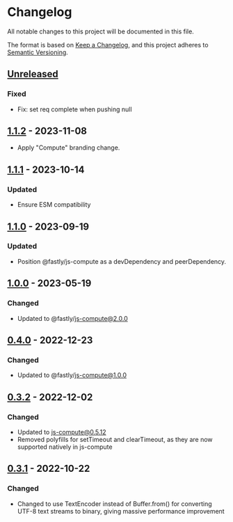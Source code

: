 # Changelog

All notable changes to this project will be documented in this file.

The format is based on [Keep a Changelog](https://keepachangelog.com/en/1.0.0/),
and this project adheres to [Semantic Versioning](https://semver.org/spec/v2.0.0.html).

## [Unreleased]

### Fixed

- Fix: set req complete when pushing null

## [1.1.2] - 2023-11-08

- Apply "Compute" branding change.

## [1.1.1] - 2023-10-14

### Updated

- Ensure ESM compatibility

## [1.1.0] - 2023-09-19

### Updated

- Position @fastly/js-compute as a devDependency and peerDependency.

## [1.0.0] - 2023-05-19

### Changed

- Updated to @fastly/js-compute@2.0.0

## [0.4.0] - 2022-12-23

### Changed

- Updated to @fastly/js-compute@1.0.0

## [0.3.2] - 2022-12-02

### Changed

- Updated to js-compute@0.5.12
- Removed polyfills for setTimeout and clearTimeout, as they are now supported natively in js-compute

## [0.3.1] - 2022-10-22

### Changed

- Changed to use TextEncoder instead of Buffer.from() for converting UTF-8 text streams to binary, giving massive performance improvement

[unreleased]: https://github.com/fastly/http-compute-js/compare/v1.1.2...HEAD
[1.1.2]: https://github.com/fastly/http-compute-js/compare/v1.1.1...v1.1.2
[1.1.1]: https://github.com/fastly/http-compute-js/compare/v1.1.0...v1.1.1
[1.1.0]: https://github.com/fastly/http-compute-js/compare/v1.0.0...v1.1.0
[1.0.0]: https://github.com/fastly/http-compute-js/compare/v0.4.0...v1.0.0
[0.4.0]: https://github.com/fastly/http-compute-js/compare/v0.3.2...v0.4.0
[0.3.2]: https://github.com/fastly/http-compute-js/compare/v0.3.1...v0.3.2
[0.3.1]: https://github.com/fastly/http-compute-js/releases/tag/v0.3.1
